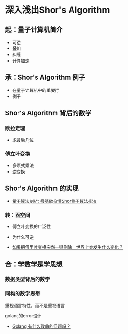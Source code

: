 # 深入浅出Shor's Algorithm

## 起：量子计算机简介

- 可逆
- 叠加
- 纠缠
- 计算加速

## 承：Shor's Algorithm 例子

- 在量子计算机中的重要行
- 例子

## Shor's Algorithm 背后的数学

### 欧拉定理
- 求最后几位

### 傅立叶变换
- 多项式乘法
- 逆变换

## Shor's Algorithm 的实现

- [量子算法剖析: 零基础搞懂Shor量子算法推演](https://zhuanlan.zhihu.com/p/106923175)

### 转：酉空间

- 傅立叶变换的广泛性
- 为什么可逆

- [如果把傅里叶变换突然一键删除，世界上会发生什么变化？](https://www.zhihu.com/question/13671804165/answer/1888868718425134475)

## 合：学数学是学思想

### 数据类型背后的数学

### 同构的数学思想

重视语言特性，而不是重视语言

golang的error设计

- [Golang 有什么致命的问题吗？](https://www.zhihu.com/question/311207855)

